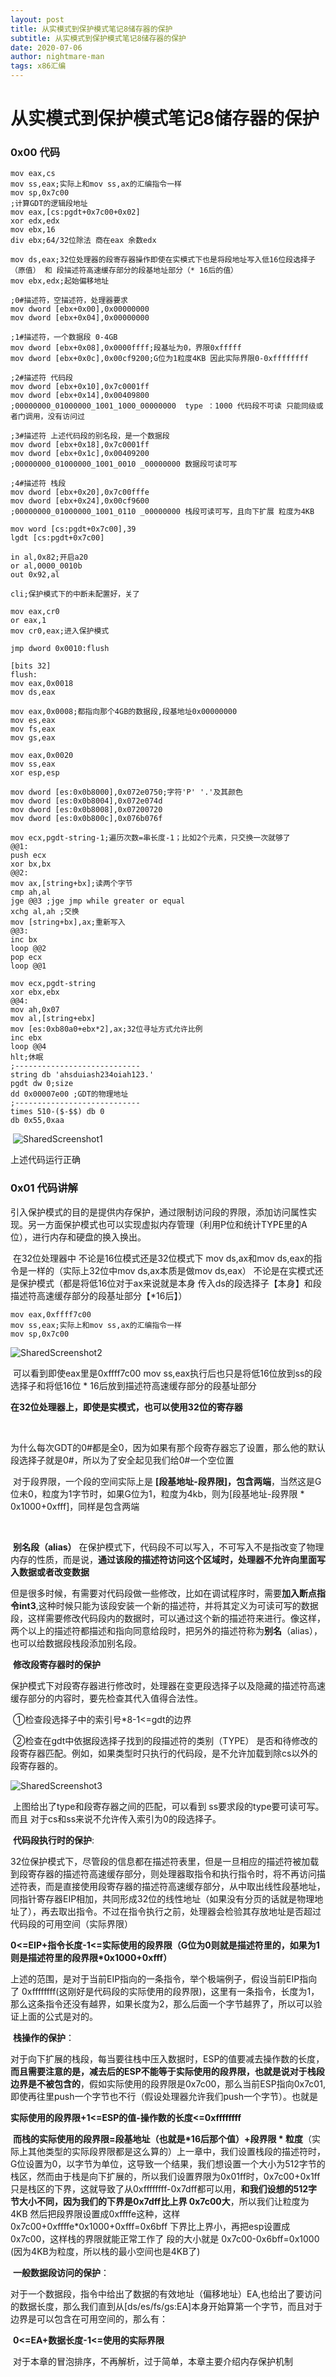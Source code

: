 ```yaml
---
layout: post
title: 从实模式到保护模式笔记8储存器的保护
subtitle: 从实模式到保护模式笔记8储存器的保护
date: 2020-07-06
author: nightmare-man
tags: x86汇编
---
```

# 从实模式到保护模式笔记8储存器的保护

### 0x00 代码

```assembly
mov eax,cs
mov ss,eax;实际上和mov ss,ax的汇编指令一样
mov sp,0x7c00
;计算GDT的逻辑段地址
mov eax,[cs:pgdt+0x7c00+0x02]
xor edx,edx
mov ebx,16
div ebx;64/32位除法 商在eax 余数edx

mov ds,eax;32位处理器的段寄存器操作即使在实模式下也是将段地址写入低16位段选择子（原值） 和 段描述符高速缓存部分的段基地址部分（* 16后的值）
mov ebx,edx;起始偏移地址

;0#描述符，空描述符，处理器要求
mov dword [ebx+0x00],0x00000000
mov dword [ebx+0x04],0x00000000

;1#描述符，一个数据段 0-4GB
mov dword [ebx+0x08],0x0000ffff;段基址为0，界限0xfffff
mov dword [ebx+0x0c],0x00cf9200;G位为1粒度4KB 因此实际界限0-0xffffffff

;2#描述符 代码段
mov dword [ebx+0x10],0x7c0001ff
mov dword [ebx+0x14],0x00409800
;00000000_01000000_1001_1000_00000000  type ：1000 代码段不可读 只能同级或者门调用，没有访问过

;3#描述符 上述代码段的别名段，是一个数据段
mov dword [ebx+0x18],0x7c0001ff
mov dword [ebx+0x1c],0x00409200
;00000000_01000000_1001_0010 _00000000 数据段可读可写

;4#描述符 栈段
mov dword [ebx+0x20],0x7c00fffe
mov dword [ebx+0x24],0x00cf9600
;00000000_01000000_1001_0110 _00000000 栈段可读可写，且向下扩展 粒度为4KB

mov word [cs:pgdt+0x7c00],39
lgdt [cs:pgdt+0x7c00]

in al,0x82;开启a20
or al,0000_0010b
out 0x92,al

cli;保护模式下的中断未配置好，关了

mov eax,cr0
or eax,1
mov cr0,eax;进入保护模式

jmp dword 0x0010:flush

[bits 32]
flush:
mov eax,0x0018
mov ds,eax

mov eax,0x0008;都指向那个4GB的数据段,段基地址0x00000000
mov es,eax
mov fs,eax
mov gs,eax

mov eax,0x0020
mov ss,eax
xor esp,esp 

mov dword [es:0x0b8000],0x072e0750;字符'P' '.'及其颜色
mov dword [es:0x0b8004],0x072e074d
mov dword [es:0x0b8008],0x07200720
mov dword [es:0x0b800c],0x076b076f

mov ecx,pgdt-string-1;遍历次数=串长度-1；比如2个元素，只交换一次就够了
@@1:
push ecx
xor bx,bx
@@2:
mov ax,[string+bx];读两个字节
cmp ah,al
jge @@3 ;jge jmp while greater or equal
xchg al,ah ;交换
mov [string+bx],ax;重新写入
@@3:
inc bx
loop @@2
pop ecx
loop @@1

mov ecx,pgdt-string
xor ebx,ebx
@@4:
mov ah,0x07
mov al,[string+ebx]
mov [es:0xb80a0+ebx*2],ax;32位寻址方式允许比例
inc ebx
loop @@4
hlt;休眠
;----------------------------
string db 'ahsduiash234oiah123.'
pgdt dw 0;size
dd 0x00007e00 ;GDT的物理地址
;----------------------------
times 510-($-$$) db 0
db 0x55,0xaa
```

​	![SharedScreenshot1](/assets/img/SharedScreenshot1.jpg)

上述代码运行正确

### 0x01 代码讲解 

​	引入保护模式的目的是提供内存保护，通过限制访问段的界限，添加访问属性实现。另一方面保护模式也可以实现虚拟内存管理（利用P位和统计TYPE里的A位），进行内存和硬盘的换入换出。

​	在32位处理器中 不论是16位模式还是32位模式下 mov ds,ax和mov ds,eax的指令是一样的（实际上32位中mov ds,ax本质是做mov ds,eax） 不论是在实模式还是保护模式（都是将低16位对于ax来说就是本身 传入ds的段选择子【本身】和段描述符高速缓存部分的段基址部分【*16后】）

```assembly
mov eax,0xffff7c00
mov ss,eax;实际上和mov ss,ax的汇编指令一样
mov sp,0x7c00
```

![SharedScreenshot2](/assets/img/SharedScreenshot2.jpg)

​	可以看到即使eax里是0xffff7c00  mov ss,eax执行后也只是将低16位放到ss的段选择子和将低16位 * 16后放到描述符高速缓存部分的段基址部分

​	**在32位处理器上，即使是实模式，也可以使用32位的寄存器**

​	

​	为什么每次GDT的0#都是全0，因为如果有那个段寄存器忘了设置，那么他的默认段选择子就是0#，所以为了安全起见我们给0#一个空位置

​	对于段界限，一个段的空间实际上是 **[段基地址-段界限]，包含两端**，当然这是G位未0，粒度为1字节时，如果G位为1，粒度为4kb，则为[段基地址-段界限 * 0x1000+0xfff]，同样是包含两端

​	

​	**别名段（alias）** 在保护模式下，代码段不可以写入，不可写入不是指改变了物理内存的性质，而是说，**通过该段的描述符访问这个区域时，处理器不允许向里面写入数据或者改变数据**

​	但是很多时候，有需要对代码段做一些修改，比如在调试程序时，需要**加入断点指令int3**,这种时候只能为该段安装一个新的描述符，并将其定义为可读可写的数据段，这样需要修改代码段内的数据时，可以通过这个新的描述符来进行。像这样，两个以上的描述符都描述和指向同意给段时，把另外的描述符称为**别名**（alias），也可以给数据段栈段添加别名段。



​	**修改段寄存器时的保护**

​	 保护模式下对段寄存器进行修改时，处理器在变更段选择子以及隐藏的描述符高速缓存部分的内容时，要先检查其代入值得合法性。

​	①检查段选择子中的索引号*8-1<=gdt的边界

​	②检查在gdt中依据段选择子找到的段描述符的类别（TYPE） 是否和待修改的段寄存器匹配。例如，如果类型时只执行的代码段，是不允许加载到除cs以外的段寄存器的。

![SharedScreenshot3](/assets/img/SharedScreenshot3.jpg)

​	上图给出了type和段寄存器之间的匹配，可以看到 ss要求段的type要可读可写。而且 对于cs和ss来说不允许传入索引为0的段选择子。



​	**代码段执行时的保护**:

​	32位保护模式下，尽管段的信息都在描述符表里，但是一旦相应的描述符被加载到段寄存器的描述符高速缓存部分，则处理器取指令和执行指令时，将不再访问描述符表，而是直接使用段寄存器的描述符高速缓存部分，从中取出线性段基地址，同指针寄存器EIP相加，共同形成32位的线性地址（如果没有分页的话就是物理地址了），再去取出指令。不过在指令执行之前，处理器会检验其存放地址是否超过代码段的可用空间（实际界限）

​	**0<=EIP+指令长度-1<=实际使用的段界限（G位为0则就是描述符里的，如果为1则是描述符里的段界限*0x1000+0xfff）**

​	上述的范围，是对于当前EIP指向的一条指令，举个极端例子，假设当前EIP指向了 0xffffffff(这刚好是代码段的实际使用的段界限)，这里有一条指令，长度为1，那么这条指令还没有越界，如果长度为2，那么后面一个字节越界了，所以可以验证上面的公式是对的。



​	**栈操作的保护**：

​	对于向下扩展的栈段，每当要往栈中压入数据时，ESP的值要减去操作数的长度，**而且需要注意的是，减去后的ESP不能等于实际使用的段界限，也就是说对于栈段边界是不被包含的**，假如实际使用的段界限是0x7c00，那么当前ESP指向0x7c01,即使再往里push一个字节也不行（假设处理器允许我们push一个字节）。也就是

​	**实际使用的段界限+1<=ESP的值-操作数的长度<=0xffffffff**

​	**而栈的实际使用的段界限=段基地址（也就是*16后那个值）+段界限 * 粒度**（实际上其他类型的实际段界限都是这么算的）上一章中，我们设置栈段的描述符时，G位设置为0，以字节为单位，这导致一个结果，我们想设置一个大小为512字节的栈区，然而由于栈是向下扩展的，所以我们设置界限为0x01ff时，0x7c00+0x1ff只是栈区的下界，这就导致了从0xffffffff-0x7dff都可以用，**和我们设想的512字节大小不同，因为我们的下界是0x7dff比上界 0x7c00大**，所以我们让粒度为4KB 然后把段界限设置成0xffffe这种，这样 0x7c00+0xffffe*0x1000+0xfff=0x6bff 下界比上界小，再把esp设置成0x7c00，这样栈的界限就能正常工作了  段的大小就是 0x7c00-0x6bff=0x1000  (因为4KB为粒度，所以栈的最小空间也是4KB了)



​	**一般数据段访问的保护**：

​	对于一个数据段，指令中给出了数据的有效地址（偏移地址）EA,也给出了要访问的数据长度，那么我们直到从[ds/es/fs/gs:EA]本身开始算第一个字节，而且对于边界是可以包含在可用空间的，那么有：

​	**0<=EA+数据长度-1<=使用的实际界限**



​	对于本章的冒泡排序，不再解析，过于简单，本章主要介绍内存保护机制

​	